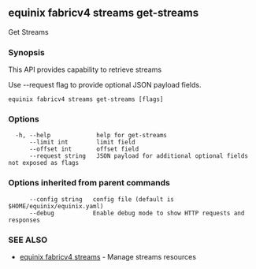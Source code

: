 ## equinix fabricv4 streams get-streams

Get Streams

### Synopsis

This API provides capability to retrieve streams

Use --request flag to provide optional JSON payload fields.

```
equinix fabricv4 streams get-streams [flags]
```

### Options

```
  -h, --help             help for get-streams
      --limit int        limit field
      --offset int       offset field
      --request string   JSON payload for additional optional fields not exposed as flags
```

### Options inherited from parent commands

```
      --config string   config file (default is $HOME/equinix/equinix.yaml)
      --debug           Enable debug mode to show HTTP requests and responses
```

### SEE ALSO

* [equinix fabricv4 streams](equinix_fabricv4_streams.md)	 - Manage streams resources

